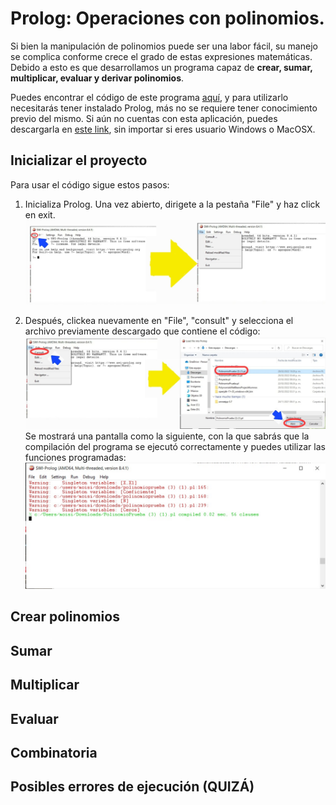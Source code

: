 # Prolog: Operaciones con polinomios.

Si bien la manipulación de polinomios puede ser una labor fácil, su manejo se complica conforme crece el grado de estas expresiones matemáticas. Debido a esto es que desarrollamos un programa capaz de **crear, sumar, multiplicar, evaluar y derivar polinomios**.

Puedes encontrar el código de este programa [aquí](https://github.com/Jony198207/ProyectoProlog/blob/main/C%C3%B3digo_Operador_de_Polinomios), y para utilizarlo necesitarás tener instalado Prolog, más no se requiere tener conocimiento previo del mismo. Si aún no cuentas con esta aplicación, puedes descargarla en [este link](https://www.swi-prolog.org/download/stable), sin importar si eres usuario Windows o MacOSX.

## Inicializar el proyecto

Para usar el código sigue estos pasos:
1) Inicializa Prolog. Una vez abierto, dirigete a la pestaña "File" y haz click en exit.
![Imagen1](https://github.com/179786-moises/imagen/blob/main/B1.jpeg)

2) Después, clickea nuevamente en "File", "consult" y selecciona el archivo previamente descargado que contiene el código:
![Imágen2](https://github.com/179786-moises/imagen/blob/main/B2.jpeg)
Se mostrará una pantalla como la siguiente, con la que sabrás que la compilación del programa se ejecutó correctamente y puedes utilizar las funciones programadas:
![Imágen3](https://github.com/179786-moises/imagen/blob/main/B3.jpeg)

## Crear polinomios 

## Sumar

## Multiplicar

## Evaluar

## Combinatoria

## Posibles errores de ejecución (QUIZÁ)
